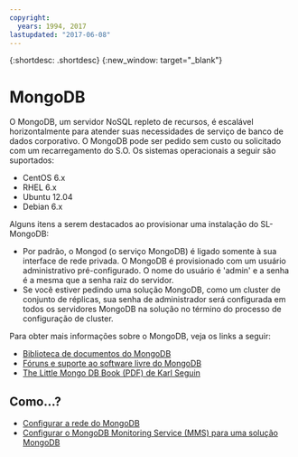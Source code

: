 ```yaml
---
copyright:
  years: 1994, 2017
lastupdated: "2017-06-08"
---
```


{:shortdesc: .shortdesc}
{:new_window: target="_blank"}


# MongoDB

O MongoDB, um servidor NoSQL repleto de recursos, é escalável horizontalmente para atender suas necessidades de serviço de banco de dados corporativo. O MongoDB pode ser pedido sem custo ou solicitado com um recarregamento do S.O. Os sistemas operacionais a seguir são suportados:

* CentOS 6.x
* RHEL 6.x
* Ubuntu 12.04
* Debian 6.x

Alguns itens a serem destacados ao provisionar uma instalação do SL-MongoDB:

* Por padrão, o Mongod (o serviço MongoDB) é ligado somente à sua interface de rede privada. O MongoDB é provisionado com um usuário administrativo pré-configurado. O nome do usuário é 'admin' e a senha é a mesma que a senha raiz do servidor.
* Se você estiver pedindo uma solução MongoDB, como um cluster de conjunto de réplicas, sua senha de administrador será configurada em todos os servidores MongoDB na solução no término do processo de configuração de cluster.

Para obter mais informações sobre o MongoDB, veja os links a seguir:

* [Biblioteca de documentos do MongoDB](http://www.mongodb.org/display/DOCS/Home)
* [Fóruns e suporte ao software livre do MongoDB](https://groups.google.com/forum/?fromgroups#!forum/mongodb-user)
* [The Little Mongo DB Book (PDF) de Karl Seguin](http://openmymind.net/mongodb.pdf)

## Como...?

* [Configurar a rede do MongoDB](configure-mongodb-networking.html)
* [Configurar o MongoDB Monitoring Service (MMS) para uma solução MongoDB](set-mongodb-monitoring-service-mms-mongodb-solution.html)
